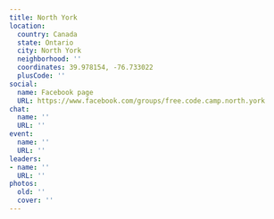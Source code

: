 ```yaml
---
title: North York
location:
  country: Canada
  state: Ontario
  city: North York
  neighborhood: ''
  coordinates: 39.978154, -76.733022
  plusCode: ''
social:
  name: Facebook page
  URL: https://www.facebook.com/groups/free.code.camp.north.york
chat:
  name: ''
  URL: ''
event:
  name: ''
  URL: ''
leaders:
- name: ''
  URL: ''
photos:
  old: ''
  cover: ''
---
```


